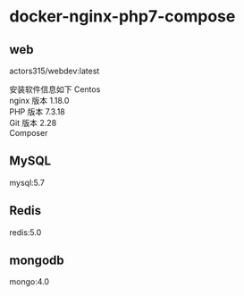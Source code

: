 # docker-nginx-php7-compose

## web

actors315/webdev:latest

安装软件信息如下
Centos  
nginx 版本 1.18.0  
PHP 版本 7.3.18  
Git 版本 2.28  
Composer

## MySQL

mysql:5.7

## Redis

redis:5.0  

## mongodb

mongo:4.0